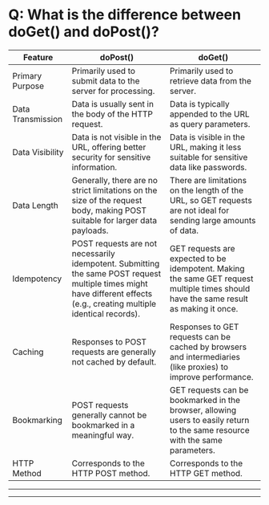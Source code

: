 # Q: What is the difference between doGet() and doPost()?
| Feature         | doPost() | doGet() |
|-----------------|----------|---------|
| Primary Purpose | Primarily used to submit data to the server for processing. | Primarily used to retrieve data from the server. |
| Data Transmission | Data is usually sent in the body of the HTTP request. | Data is typically appended to the URL as query parameters. |
| Data Visibility | Data is not visible in the URL, offering better security for sensitive information. | Data is visible in the URL, making it less suitable for sensitive data like passwords. |
| Data Length | Generally, there are no strict limitations on the size of the request body, making POST suitable for larger data payloads. | There are limitations on the length of the URL, so GET requests are not ideal for sending large amounts of data. |
| Idempotency | POST requests are not necessarily idempotent. Submitting the same POST request multiple times might have different effects (e.g., creating multiple identical records). | GET requests are expected to be idempotent. Making the same GET request multiple times should have the same result as making it once. |
| Caching | Responses to POST requests are generally not cached by default. | Responses to GET requests can be cached by browsers and intermediaries (like proxies) to improve performance. |
| Bookmarking | POST requests generally cannot be bookmarked in a meaningful way. | GET requests can be bookmarked in the browser, allowing users to easily return to the same resource with the same parameters. |
| HTTP Method | Corresponds to the HTTP POST method. | Corresponds to the HTTP GET method. |
******
******
